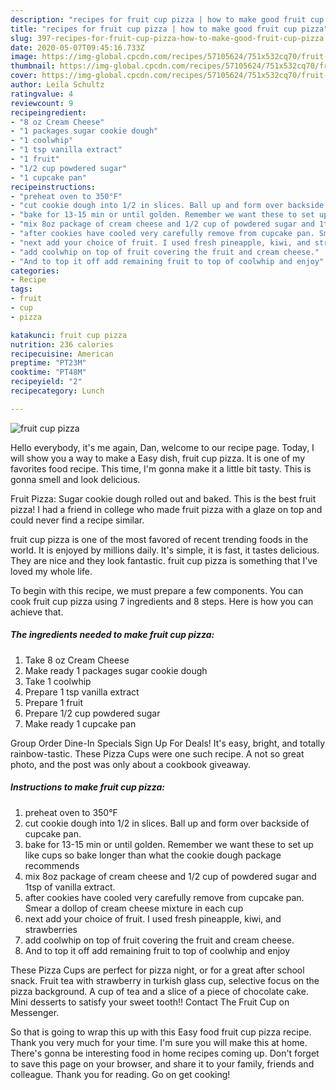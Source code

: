 ```yaml
---
description: "recipes for fruit cup pizza | how to make good fruit cup pizza"
title: "recipes for fruit cup pizza | how to make good fruit cup pizza"
slug: 397-recipes-for-fruit-cup-pizza-how-to-make-good-fruit-cup-pizza
date: 2020-05-07T09:45:16.733Z
image: https://img-global.cpcdn.com/recipes/57105624/751x532cq70/fruit-cup-pizza-recipe-main-photo.jpg
thumbnail: https://img-global.cpcdn.com/recipes/57105624/751x532cq70/fruit-cup-pizza-recipe-main-photo.jpg
cover: https://img-global.cpcdn.com/recipes/57105624/751x532cq70/fruit-cup-pizza-recipe-main-photo.jpg
author: Leila Schultz
ratingvalue: 4
reviewcount: 9
recipeingredient:
- "8 oz Cream Cheese"
- "1 packages sugar cookie dough"
- "1 coolwhip"
- "1 tsp vanilla extract"
- "1 fruit"
- "1/2 cup powdered sugar"
- "1 cupcake pan"
recipeinstructions:
- "preheat oven to 350°F"
- "cut cookie dough into 1/2 in slices. Ball up and form over backside of cupcake pan."
- "bake for 13-15 min or until golden. Remember we want these to set up like cups so bake longer than what the cookie dough package recommends"
- "mix 8oz package of cream cheese and 1/2 cup of powdered sugar and 1tsp of vanilla extract."
- "after cookies have cooled very carefully remove from cupcake pan. Smear a dollop of cream cheese mixture in each cup"
- "next add your choice of fruit. I used fresh pineapple, kiwi, and strawberries"
- "add coolwhip on top of fruit covering the fruit and cream cheese."
- "And to top it off add remaining fruit to top of coolwhip and enjoy"
categories:
- Recipe
tags:
- fruit
- cup
- pizza

katakunci: fruit cup pizza 
nutrition: 236 calories
recipecuisine: American
preptime: "PT23M"
cooktime: "PT48M"
recipeyield: "2"
recipecategory: Lunch

---
```



![fruit cup pizza](https://img-global.cpcdn.com/recipes/57105624/751x532cq70/fruit-cup-pizza-recipe-main-photo.jpg)

Hello everybody, it's me again, Dan, welcome to our recipe page. Today, I will show you a way to make a Easy dish, fruit cup pizza. It is one of my favorites food recipe. This time, I'm gonna make it a little bit tasty. This is gonna smell and look delicious.

Fruit Pizza: Sugar cookie dough rolled out and baked. This is the best fruit pizza! I had a friend in college who made fruit pizza with a glaze on top and could never find a recipe similar.

fruit cup pizza is one of the most favored of recent trending foods in the world. It is enjoyed by millions daily. It's simple, it is fast, it tastes delicious. They are nice and they look fantastic. fruit cup pizza is something that I've loved my whole life.


To begin with this recipe, we must prepare a few components. You can cook fruit cup pizza using 7 ingredients and 8 steps. Here is how you can achieve that.

<!--inarticleads1-->

##### The ingredients needed to make fruit cup pizza:

1. Take 8 oz Cream Cheese
1. Make ready 1 packages sugar cookie dough
1. Take 1 coolwhip
1. Prepare 1 tsp vanilla extract
1. Prepare 1 fruit
1. Prepare 1/2 cup powdered sugar
1. Make ready 1 cupcake pan


Group Order Dine-In Specials Sign Up For Deals! It&#39;s easy, bright, and totally rainbow-tastic. These Pizza Cups were one such recipe. A not so great photo, and the post was only about a cookbook giveaway. 

<!--inarticleads2-->

##### Instructions to make fruit cup pizza:

1. preheat oven to 350°F
1. cut cookie dough into 1/2 in slices. Ball up and form over backside of cupcake pan.
1. bake for 13-15 min or until golden. Remember we want these to set up like cups so bake longer than what the cookie dough package recommends
1. mix 8oz package of cream cheese and 1/2 cup of powdered sugar and 1tsp of vanilla extract.
1. after cookies have cooled very carefully remove from cupcake pan. Smear a dollop of cream cheese mixture in each cup
1. next add your choice of fruit. I used fresh pineapple, kiwi, and strawberries
1. add coolwhip on top of fruit covering the fruit and cream cheese.
1. And to top it off add remaining fruit to top of coolwhip and enjoy


These Pizza Cups are perfect for pizza night, or for a great after school snack. Fruit tea with strawberry in turkish glass cup, selective focus on the pizza background. A cup of tea and a slice of a piece of chocolate cake. Mini desserts to satisfy your sweet tooth!! Contact The Fruit Cup on Messenger. 

So that is going to wrap this up with this Easy food fruit cup pizza recipe. Thank you very much for your time. I'm sure you will make this at home. There's gonna be interesting food in home recipes coming up. Don't forget to save this page on your browser, and share it to your family, friends and colleague. Thank you for reading. Go on get cooking!
